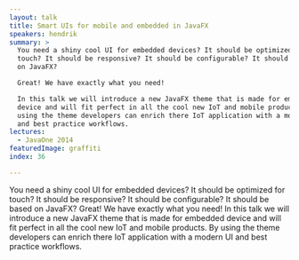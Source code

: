 ```yaml
---
layout: talk
title: Smart UIs for mobile and embedded in JavaFX
speakers: hendrik
summary: >
  You need a shiny cool UI for embedded devices? It should be optimized for
  touch? It should be responsive? It should be configurable? It should be based
  on JavaFX?

  Great! We have exactly what you need!

  In this talk we will introduce a new JavaFX theme that is made for embedded
  device and will fit perfect in all the cool new IoT and mobile products. By
  using the theme developers can enrich there IoT application with a modern UI
  and best practice workflows.
lectures:
  - JavaOne 2014
featuredImage: graffiti
index: 36

---
```


You need a shiny cool UI for embedded devices? It should be optimized for touch? It should be responsive? It should be configurable? It should be based on JavaFX?
Great! We have exactly what you need!
In this talk we will introduce a new JavaFX theme that is made for embedded device and will fit perfect in all the cool new IoT and mobile products. By using the theme developers can enrich there IoT application with a modern UI and best practice workflows.
